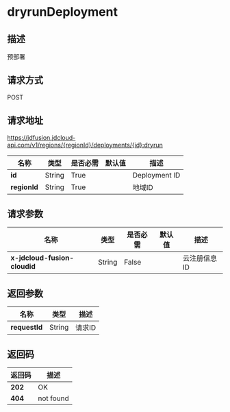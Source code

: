 # dryrunDeployment


## 描述
预部署

## 请求方式
POST

## 请求地址
https://jdfusion.jdcloud-api.com/v1/regions/{regionId}/deployments/{id}:dryrun

|名称|类型|是否必需|默认值|描述|
|---|---|---|---|---|
|**id**|String|True| |Deployment ID|
|**regionId**|String|True| |地域ID|

## 请求参数
|名称|类型|是否必需|默认值|描述|
|---|---|---|---|---|
|**x-jdcloud-fusion-cloudid**|String|False| |云注册信息ID|


## 返回参数
|名称|类型|描述|
|---|---|---|
|**requestId**|String|请求ID|


## 返回码
|返回码|描述|
|---|---|
|**202**|OK|
|**404**|not found|
